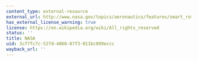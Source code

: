 ```yaml
---
content_type: external-resource
external_url: http://www.nasa.gov/topics/aeronautics/features/smart_rotor.html#.UwNvB0JdV6A
has_external_license_warning: true
license: https://en.wikipedia.org/wiki/All_rights_reserved
status: ''
title: NASA
uid: 3cf7fc7c-527d-4860-87f3-011bc899eccc
wayback_url: ''
---
```

